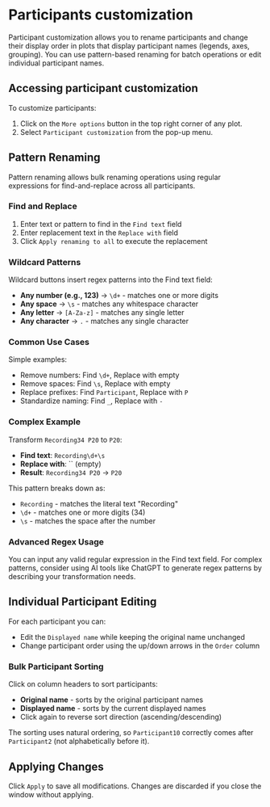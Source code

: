 # Participants customization

Participant customization allows you to rename participants and change their display order in plots that display participant names (legends, axes, grouping). You can use pattern-based renaming for batch operations or edit individual participant names.

## Accessing participant customization
To customize participants:
1. Click on the `More options` button in the top right corner of any plot.
2. Select `Participant customization` from the pop-up menu.

## Pattern Renaming
Pattern renaming allows bulk renaming operations using regular expressions for find-and-replace across all participants.

### Find and Replace
1. Enter text or pattern to find in the `Find text` field
2. Enter replacement text in the `Replace with` field
3. Click `Apply renaming to all` to execute the replacement

### Wildcard Patterns
Wildcard buttons insert regex patterns into the Find text field:
- **Any number (e.g., 123)** → `\d+` - matches one or more digits
- **Any space** → `\s` - matches any whitespace character
- **Any letter** → `[A-Za-z]` - matches any single letter
- **Any character** → `.` - matches any single character

### Common Use Cases
Simple examples:
- Remove numbers: Find `\d+`, Replace with empty
- Remove spaces: Find `\s`, Replace with empty  
- Replace prefixes: Find `Participant`, Replace with `P`
- Standardize naming: Find `_`, Replace with `-`

### Complex Example
Transform `Recording34 P20` to `P20`:
- **Find text**: `Recording\d+\s` 
- **Replace with**: `` (empty)
- **Result**: `Recording34 P20` → `P20`

This pattern breaks down as:
- `Recording` - matches the literal text "Recording"
- `\d+` - matches one or more digits (34)
- `\s` - matches the space after the number

### Advanced Regex Usage
You can input any valid regular expression in the Find text field. For complex patterns, consider using AI tools like ChatGPT to generate regex patterns by describing your transformation needs.

## Individual Participant Editing
For each participant you can:
- Edit the `Displayed name` while keeping the original name unchanged
- Change participant order using the up/down arrows in the `Order` column

### Bulk Participant Sorting
Click on column headers to sort participants:
- **Original name** - sorts by the original participant names
- **Displayed name** - sorts by the current displayed names
- Click again to reverse sort direction (ascending/descending)

The sorting uses natural ordering, so `Participant10` correctly comes after `Participant2` (not alphabetically before it).

## Applying Changes
Click `Apply` to save all modifications. Changes are discarded if you close the window without applying.

<!-- Screenshot to be added --> 